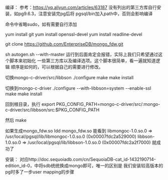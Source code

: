 编译：
参考：https://yq.aliyun.com/articles/63187
没有列出的第三方库自行安装，如pg9.6.3，注意安装完pg后将
pgsql/bin加入path中，否则会影响编译

命令中省略sudo，如有需要自行添加

yum install git
yum install openssl-devel
yum install readline-devel

git clone https://github.com/EnterpriseDB/mongo_fdw.git

sh autogen.sh --with-master
运行到后面肯定会报错，实际上我们只希望通过这个脚本来初始化
一些第三方库以及编译选项。这个脚本很简单，看一遍就知道逻辑
顺序是如何的，可以根据自己的需要进行修改。

切换mongo-c-driver/src/libbson
./configure
make
make install

切换到mongo-c-driver
./configure --with-libbson=system --enable-ssl
make
make install

回到根目录，执行
export PKG_CONFIG_PATH=mongo-c-driver/src/:mongo-c-driver/src/libbson/src:$PKG_CONFIG_PATH

然后
make

如果生成mongo_fdw.so
ldd mongo_fdw.so
能看到  libmongoc-1.0.so.0 => /usr/local/pgsql/lib/libmongoc-1.0.so.0 (0x00007fdc2a529000)
        libbson-1.0.so.0 => /usr/local/pgsql/lib/libbson-1.0.so.0 (0x00007fdc2a2f7000)
就成功了


安装：
对应http://doc.sequoiadb.com/cn/SequoiaDB-cat_id-1432190714-edition_id-0，中将sdb统统换成mongo即可，唯一的区别是
我们安装较高版本的pg时多了一步user mapping的步骤
